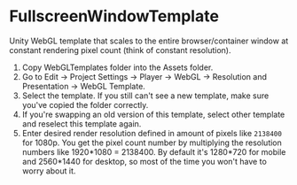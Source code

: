 # FullscreenWindowTemplate    
Unity WebGL template that scales to the entire browser/container window at constant rendering pixel count (think of constant resolution).  
  
1. Copy WebGLTemplates folder into the Assets folder.  
2. Go to Edit -> Project Settings -> Player -> WebGL -> Resolution and Presentation -> WebGL Template.  
3. Select the template. If you still can't see a new template, make sure you've copied the folder correctly.
4. If you're swapping an old version of this template, select other template and reselect this template again.  
5. Enter desired render resolution defined in amount of pixels like `2138400` for 1080p. You get the pixel count number by multiplying the resolution numbers like 1920\*1080 = 2138400. By default it's 1280\*720 for mobile and 2560\*1440 for desktop, so most of the time you won't have to worry about it.
